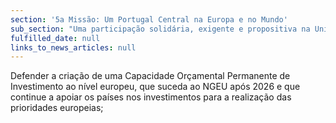 ```yaml
---
section: '5a Missão: Um Portugal Central na Europa e no Mundo'
sub_section: "Uma participação solidária, exigente e propositiva na União Europeia"
fulfilled_date: null
links_to_news_articles: null
---
```


Defender a criação de uma Capacidade Orçamental Permanente de Investimento ao nível europeu, que suceda ao NGEU após 2026 e que continue a apoiar os países nos investimentos para a realização das prioridades europeias;